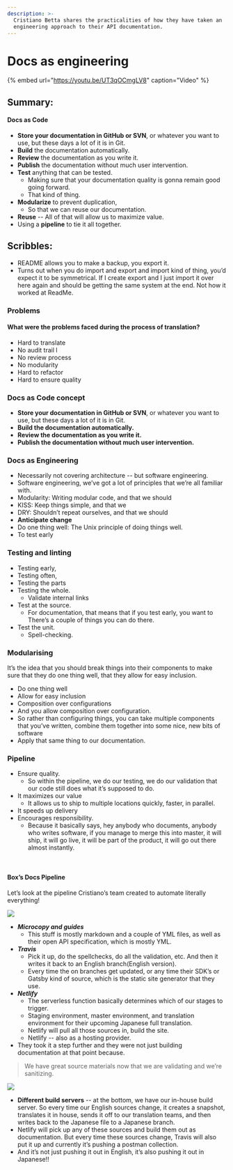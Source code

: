 ```yaml
---
description: >-
  Cristiano Betta shares the practicalities of how they have taken an
  engineering approach to their API documentation.
---
```


# Docs as engineering

{% embed url="https://youtu.be/UT3qOCmgLV8" caption="Video" %}

## **Summary:**

#### Docs as Code

* **Store your documentation in GitHub or SVN**, or whatever you want to use, but these days a lot of it is in Git. 
* **Build** the documentation automatically. 
* **Review** the documentation as you write it. 
* **Publish** the documentation without much user intervention. 
* **Test** anything that can be tested. 
  * Making sure that your documentation quality is gonna remain good going forward.
  * That kind of thing. 
* **Modularize** to prevent duplication, 
  * So that we can reuse our documentation.
* **Reuse** --  All of that will allow us to maximize value. 
* Using a **pipeline** to tie it all together.



## **Scribbles:**

* README allows you to make a backup, you export it.
* Turns out when you do import and export and import kind of thing, you’d expect it to be symmetrical. If I create export and I just import it over here again and should be getting the same system at the end. Not how it worked at ReadMe.

### Problems 

#### What were the problems faced during the process of translation?

* Hard to translate 
* No audit trail l
* No review process 
* No modularity 
* Hard to refactor 
* Hard to ensure quality 

### Docs as Code concept

* **Store your documentation in GitHub or SVN**, or whatever you want to use, but these days a lot of it is in Git. 
* **Build the documentation automatically.** 
* **Review the documentation as you write it.** 
* **Publish the documentation without much user intervention.** ‌

### Docs as Engineering 

* Necessarily not covering architecture -- but software engineering.
* Software engineering, we’ve got a lot of principles that we’re all familiar with.  
* Modularity: Writing modular code, and that we should 
* KISS: Keep things simple, and that we 
* DRY: Shouldn’t repeat ourselves, and that we should 
* **Anticipate change** 
* Do one thing well: The Unix principle of doing things well. 
* To test early 

### Testing and linting 

* Testing early, 
* Testing often, 
* Testing the parts 
* Testing the whole. 
  * Validate internal links
* Test at the source. 
  * For documentation, that means that if you test early, you want to There’s a couple of things you can do there. 
* Test the unit. 
  * Spell-checking. 

### Modularising

It’s the idea that you should break things into their components to make sure that they do one thing well, that they allow for easy inclusion.

* Do one thing well
* Allow for easy inclusion 
* Composition over configurations
* And you allow composition over configuration.
* So rather than configuring things, you can take multiple components that you’ve written, combine them together into some nice, new bits of software
* Apply that same thing to our documentation.

### Pipeline

* Ensure quality. 
  * So within the pipeline, we do our testing, we do our validation that our code still does what it’s supposed to do. 
* It maximizes our value 
  * It allows us to ship to multiple locations quickly, faster, in parallel. 
* It speeds up delivery 
* Encourages responsibility. 
  * Because it basically says, hey anybody who documents, anybody who writes software, if you manage to merge this into master, it will ship, it will go live, it will be part of the product, it will go out there almost instantly.

‌

#### Box’s Docs Pipeline

Let’s look at the pipeline Cristiano’s team created to automate literally everything! 

![](https://lh6.googleusercontent.com/LFFuxKOZCGb9nxUlP3a-eDZvoDH1MXBRiCp2smeXmK0S-_qhnVaGZ15joyJEeEoyO-IbjNUm1ZfONotSaJpIMIoDDgIL1Y15qI9-3iBJjBXchAru0dIr7BzCwDOBJDt96wmbTjs)

* _**Microcopy and guides**_
  * This stuff is mostly markdown and a couple of YML files, as well as their open API specification, which is mostly YML. 
* _**Travis**_ 
  * Pick it up, do the spellchecks, do all the validation, etc. And then it writes it back to an English branch\(English version\).
  * Every time the on branches get updated, or any time their SDK’s or Gatsby kind of source, which is the static site generator that they use.
* _**Netlify**_ 
  * The serverless function basically determines which of our stages to trigger. 
  * Staging environment, master environment, and translation environment for their upcoming Japanese full translation. 
  * Netlify will pull all those sources in, build the site.  
  * Netlify -- also as a hosting provider.
* They took it a step further and they were not just building documentation at that point because.

> We have great source materials now that we are validating and we’re sanitizing.

![](https://lh3.googleusercontent.com/Yvc2Ra6-Bh9aYvCf-Jzbs92Xb_oVE_P_aTGzm8nqoXhrweaQFUsctRQy-0YTzpOg0k0g8oRqaaK7jWhDLc3kDOwuvpoDYHF7ueAoRcAAC-3n6sIPyGMlyeCO9a4yrU2p3zrbFaY)

* **Different build servers** -- at the bottom, we have our in-house build server. So every time our English sources change, it creates a snapshot, translates it in house, sends it off to our translation teams, and then writes back to the Japanese file to a Japanese branch. 
* Netlify will pick up any of these sources and build them out as documentation. But every time these sources change, Travis will also put it up and currently it’s pushing a postman collection.
* And it’s not just pushing it out in English, it’s also pushing it out in Japanese!!

